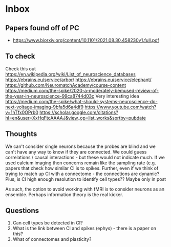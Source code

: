 # Inbox

## Papers found off of PC

- https://www.biorxiv.org/content/10.1101/2021.08.30.458230v1.full.pdf

## To check

Check this out https://en.wikipedia.org/wiki/List_of_neuroscience_databases
https://ebrains.eu/service/arbor/
https://ebrains.eu/service/elephant/
https://github.com/NeuromatchAcademy/course-content
https://medium.com/the-spike/2020-a-moderately-bemused-review-of-the-year-in-neuroscience-99ca8744d03c
Very interesting idea https://medium.com/the-spike/what-should-systems-neuroscience-do-next-voltage-imaging-9bfa5d6a4df9
https://www.youtube.com/watch?v=1hTfx0OPrb0
https://scholar.google.com/citations?hl=en&user=XxHqFtcAAAAJ&view_op=list_works&sortby=pubdate

## Thoughts

We can't consider single neurons because the probes are blind and we can't have any way to know if they are connected.
We could guess correlations / causal interactions - but these would not indicate much.
If we used calcium imaging then concerns remain like the sampling rate (e.g. papers that check how similar CI is to spikes.
Further, even if we think of trying to match up CI with a connectome - the connections are dynamic?
Plus, is CI high enough resolution to identify cell types??
Maybe only in post

As such, the option to avoid working with fMRI is to consider neurons as an ensemble.
Perhaps information theory is the real kicker.

## Questions

1. Can cell types be detected in CI?
2. What is the link between CI and spikes (ephys) - there is a paper on this?
3. What of connectomes and plasticity?